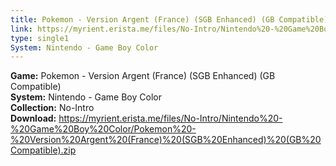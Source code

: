 ```yaml
---
title: Pokemon - Version Argent (France) (SGB Enhanced) (GB Compatible)
link: https://myrient.erista.me/files/No-Intro/Nintendo%20-%20Game%20Boy%20Color/Pokemon%20-%20Version%20Argent%20(France)%20(SGB%20Enhanced)%20(GB%20Compatible).zip
type: single1
System: Nintendo - Game Boy Color
---
```

<b>Game:</b> Pokemon - Version Argent (France) (SGB Enhanced) (GB Compatible)<br>
<b>System:</b> Nintendo - Game Boy Color<br>
<b>Collection:</b> No-Intro<br>
<b>Download:</b> https://myrient.erista.me/files/No-Intro/Nintendo%20-%20Game%20Boy%20Color/Pokemon%20-%20Version%20Argent%20(France)%20(SGB%20Enhanced)%20(GB%20Compatible).zip